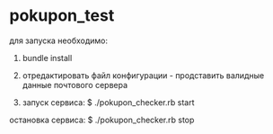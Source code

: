 # pokupon_test


для запуска необходимо:

1) bundle install

2) отредактировать файл конфигурации - продставить валидные данные почтового сервера

3) запуск сервиса:
	$ ./pokupon_checker.rb start

остановка сервиса:
	$ ./pokupon_checker.rb stop